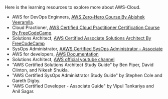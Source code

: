 Here is the learning resources to explore more about AWS-Cloud.

- AWS for DevOps Enginners, [AWS Zero-Hero Course By Abishek Veeramlla](https://www.youtube.com/playlist?list=PLdpzxOOAlwvLNOxX0RfndiYSt1Le9azze).
- Cloud Practioner, [AWS Certified Cloud Practitioner Certification Course By FreeCodeCamp](https://www.youtube.com/watch?v=SOTamWNgDKc).
- Solutions Architect, [AWS Certified Associate Solutions Architect By FreeCodeCamp](https://www.youtube.com/watch?v=Ia-UEYYR44s)
- SysOps Administrator, [AAWS Certified SysOps Administrator - Associate](https://aws.amazon.com/certification/certified-sysops-admin-associate/)
- AWS for developers, [AWS Documentation](https://docs.aws.amazon.com/)
- Solutions Architect, [AWS official youtube channel](https://www.youtube.com/@amazonwebservices/videos)
- "AWS Certified Solutions Architect Study Guide" by Ben Piper, David Clinton, and Nikesh Shukla.
- "AWS Certified SysOps Administrator Study Guide" by Stephen Cole and Gareth Digby.
- "AWS Certified Developer - Associate Guide" by Vipul Tankariya and Anil Sagar.
